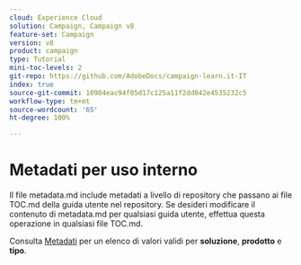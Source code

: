 ```yaml
---
cloud: Experience Cloud
solution: Campaign, Campaign v8
feature-set: Campaign
version: v8
product: campaign
type: Tutorial
mini-toc-levels: 2
git-repo: https://github.com/AdobeDocs/campaign-learn.it-IT
index: true
source-git-commit: 10904eac94f05d17c125a11f2dd042e4535232c5
workflow-type: tm+mt
source-wordcount: '65'
ht-degree: 100%

---
```



# Metadati per uso interno

Il file metadata.md include metadati a livello di repository che passano ai file TOC.md della guida utente nel repository. Se desideri modificare il contenuto di metadata.md per qualsiasi guida utente, effettua questa operazione in qualsiasi file TOC.md.

Consulta [Metadati](https://experienceleague.adobe.com/docs/authoring-guide-exl/using/editing/user-guide-setup/metadata.html?lang=it) per un elenco di valori validi per **soluzione**, **prodotto** e **tipo**.

